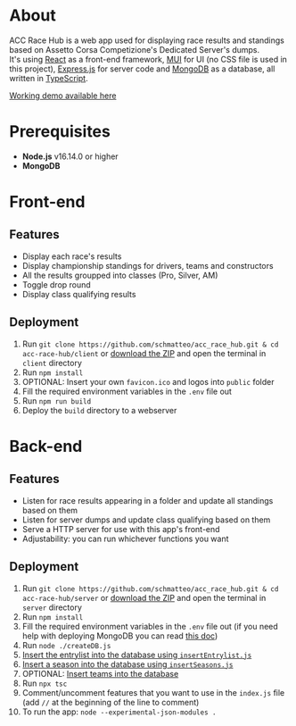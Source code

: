 # About
ACC Race Hub is a web app used for displaying race results and standings based on Assetto Corsa Competizione's Dedicated Server's dumps.   
It's using [React](https://reactjs.org/) as a front-end framework, [MUI](https://mui.com/) for UI (no CSS file is used in this project), [Express.js](https://expressjs.com/) for server code and [MongoDB](https://www.mongodb.com/) as a database, all written in [TypeScript](https://www.typescriptlang.org/).   
   
[Working demo available here](https://schmatteo.github.io/bskithub/)   

# Prerequisites
- **Node.js** v16.14.0 or higher
- **MongoDB**

# Front-end
## Features
- Display each race's results
- Display championship standings for drivers, teams and constructors
- All the results groupped into classes (Pro, Silver, AM)
- Toggle drop round
- Display class qualifying results

## Deployment
1. Run `git clone https://github.com/schmatteo/acc_race_hub.git & cd acc-race-hub/client` or [download the ZIP](https://github.com/schmatteo/acc-race-hub/archive/refs/heads/master.zip) and open the terminal in `client` directory
1. Run `npm install`
1. OPTIONAL: Insert your own `favicon.ico` and logos into `public` folder
1. Fill the required environment variables in the `.env` file out
1. Run `npm run build`
1. Deploy the `build` directory to a webserver 

# Back-end
## Features
- Listen for race results appearing in a folder and update all standings based on them
- Listen for server dumps and update class qualifying based on them
- Serve a HTTP server for use with this app's front-end
- Adjustability: you can run whichever functions you want

## Deployment
1. Run `git clone https://github.com/schmatteo/acc_race_hub.git & cd acc-race-hub/server` or [download the ZIP](https://github.com/schmatteo/acc-race-hub/archive/refs/heads/master.zip) and open the terminal in `server` directory
1. Run `npm install`
2. Fill the required environment variables in the `.env` file out (if you need help with deploying MongoDB you can read [this doc](https://github.com/schmatteo/acc-race-hub/blob/master/docs/mongodb.md))
1. Run `node ./createDB.js`
1. [Insert the entrylist into the database using `insertEntrylist.js`](https://github.com/schmatteo/acc-race-hub/blob/master/docs/entrylist.md)
1. [Insert a season into the database using `insertSeasons.js`](https://github.com/schmatteo/acc-race-hub/blob/master/docs/seasons.md)
1. OPTIONAL: [Insert teams into the database](https://github.com/schmatteo/acc-race-hub/blob/master/docs/teams.md)
1. Run `npx tsc`
1. Comment/uncomment features that you want to use in the `index.js` file (add `//` at the beginning of the line to comment)
1. To run the app: `node --experimental-json-modules .`
